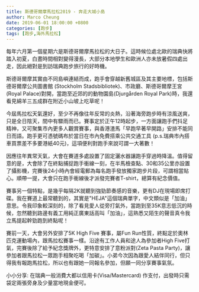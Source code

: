 ```yaml
---
title: 斯德哥爾摩馬拉松2019 - 奔走大城小島
author: Marco Cheung
date: 2019-06-01 18:00:00 +0800
categories: [跑步]
tags: [跑步,海外馬拉松]
---
```


每年六月第一個星期六是斯德哥爾摩馬拉松的大日子。這時候位處北歐的瑞典快將踏入初夏，白晝時間相對變得漫長，大部分本地學生和歐洲人亦未放暑假四處出走，因此絕對是到訪瑞典跑步旅行的好時機。

斯德哥爾摩其實由不同島嶼連結而成，跑手會穿越新舊城區及其主要地標，包括斯德哥爾摩公共圖書館 (Stockholm Stadsbibliotek)、市政廳、斯德哥爾摩王宮(Royal Palace)對開，當跑至近郊的的動物園島(Djurgården Royal Park)時，我還看見綿羊三五成群在附近小山坡上吃草呢！

今屆馬拉松天氣還好，至少不再像往年反常的炎熱，沿著海旁跑步時有涼風送爽，只是全日陰天，間中有驟雨而已。賽事定於正午12時起步，一方面讓跑手們抖足精神，又可聚集市內更多人觀賞賽事，與香港渣馬「早跑早著早開路」安排不能同日而語。跑手更可憑號碼布於當日在市內免費搭乘公共交通工具 (p.s.瑞典市內搭車買票差不多要港紙40元)，這項便利對跑手來說可謂一大著數！

因應往年異常天氣，大會在賽道多處設置了固定灑水器讓跑手穿過時降溫。值得留意的是，大會除了在終點捕捉跑手衝線一刻，在半馬檢查點、30和35公里亦設置了攝影機，完賽後24小時內會經電郵為每名跑手發放獨家跑步片段，可謂相當貼心。順帶一提，大會只在跑手衝線後才派發完賽者T-shirt，總算有紀念價值。

賽事另一個特點，是幾乎每隔2K就聽到強勁節奏感的音樂，更有DJ在現場即席打碟。我在賽道上最常聽到的，其實是"HEJA"這個瑞典單字，中文類似是「加油」意思。令我印象較深刻的，除了看見愛人從旁打氣外，當跑到至35K意志低沉的時候，忽然聽到路邊有義工用純正廣東話高叫「加油」，這熟悉又陌生的聲音真令我立馬提起幹勁跑到終點呢！

賽前一天，大會另外安排了5K High Five 賽事，屬Fun Run性質，終點定於奧林匹克運動場內，跟馬拉松賽事一樣。沿途有工作人員和途人為參加者High Five打氣，完賽後除了給予紀念獎牌外，更特意安排了意粉派對(Zeta Pasta Party)，讓參加者跟馬拉松一眾跑手相聚吃喝「加碳」。小弟今次因為跟愛人結伴同行，但只得我有報跑馬拉松，所以也有跟她一同報名參加，但願一同分享賽事氣氛。

小小分享: 在瑞典一般消費大都以信用卡(Visa/Mastercard) 作支付，出發時只需袋定兩張旁身及少量當地現金便可。